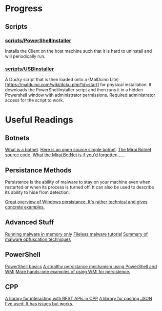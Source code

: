 # Progress

## Scripts

### [scripts/PowerShellInstaller](PowerShellInstaller)

Installs the Client on the host machine such that it is hard to uninstall and will periodically run.

### [scripts/USBInstaller](USBInstaller.txt)

A Ducky script that is then loaded onto a (MalDuino Lite)[https://malduino.com/wiki/doku.php?id=start] for physical installation. It downloads the PowerShellInstaller script and then runs it in a hidden Powershell window with administrator permissions. Required administrator access for the script to work.

# Useful Readings

## Botnets
[What is a botnet](https://encyclopedia.kaspersky.com/glossary/botnet/).
[Here is an open source simple botnet](https://github.com/TreeHacks/botnet-hackpack).
[The Mirai Botnet source code](https://github.com/jgamblin/Mirai-Source-Code).
[What the Mirai BotNet is if you'd forgotten . . .](https://krebsonsecurity.com/tag/mirai-botnet/)

## Persistance Methods
Persistence is the ability of malware to stay on your machine even when restarted or when its process is turned off. It can also be used to describe its ability to hide from detection.

[Great overview of Windows persistance. It's rather technical and gives concrete examples.](http://www.fuzzysecurity.com/tutorials/19.html)

## Advanced Stuff
[Running malware in memory only](https://www.cyberscoop.com/kaspersky-fileless-malware-memory-attribution-detection/)
[Fileless malware tutorial](https://www.varonis.com/blog/understanding-malware-free-hacking-part/)
[Summary of malware obfuscation techniques](https://www.profsandhu.com/cs5323_s18/yk_2010.pdf)

## PowerShell
[PowerShell basics](https://docs.microsoft.com/en-us/previous-versions/system-center/developer/dn529004(v=cmsdk.12))
[A stealthy persistance mechanism using PowerShell and WMI](https://www.fireeye.com/blog/threat-research/2017/03/dissecting_one_ofap.html)
[More hands-one examples of using WMI for persistence.](https://www.blackhat.com/docs/us-15/materials/us-15-Graeber-Abusing-Windows-Management-Instrumentation-WMI-To-Build-A-Persistent%20Asynchronous-And-Fileless-Backdoor-wp.pdf)

## CPP
[A library for interacting with REST APIs in CPP](https://github.com/Microsoft/cpprestsdk)
[A library for pasring JSON I've used. It has issues but works.](https://github.com/open-source-parsers/jsoncpp/wiki)
